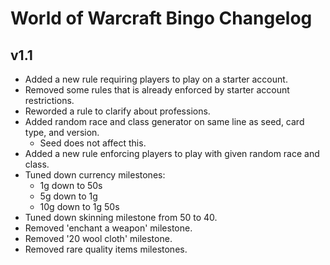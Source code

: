 # World of Warcraft Bingo Changelog

## v1.1
* Added a new rule requiring players to play on a starter account.
* Removed some rules that is already enforced by starter account restrictions.
* Reworded a rule to clarify about professions.
* Added random race and class generator on same line as seed, card type, and version.
  * Seed does not affect this.
* Added a new rule enforcing players to play with given random race and class.
* Tuned down currency milestones:
  * 1g down to 50s
  * 5g down to 1g
  * 10g down to 1g 50s
* Tuned down skinning milestone from 50 to 40.
* Removed 'enchant a weapon' milestone.
* Removed '20 wool cloth' milestone.
* Removed rare quality items milestones.
